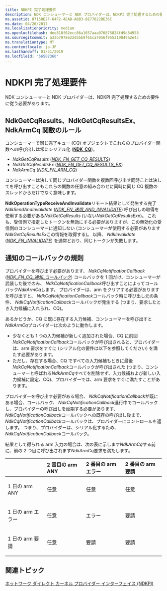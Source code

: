 ```yaml
---
title: NDKPI 完了処理要件
description: NDK コンシューマーと NDK プロバイダーは、NDKPI 完了処理するための要件に従う必要があります。
ms.assetid: 87150E2F-64F2-4EAB-A8B3-8E77622BE36C
ms.date: 04/20/2017
ms.localizationpriority: medium
ms.openlocfilehash: dee818f02ecc86a1657aaa076875824fd9d84958
ms.sourcegitcommit: a33b7978e22d5bb9f65ca7056f955319049a2e4c
ms.translationtype: MT
ms.contentlocale: ja-JP
ms.lasthandoff: 01/31/2019
ms.locfileid: "56582360"
---
```

# <a name="ndkpi-completion-handling-requirements"></a>NDKPI 完了処理要件


NDK コンシューマーと NDK プロバイダーは、NDKPI 完了処理するための要件に従う必要があります。

## <a name="the-rules-for-ndkgetcqresults-ndkgetcqresultsex-and-ndkarmcq-functions"></a>NdkGetCqResults、NdkGetCqResultsEx、NdkArmCq 関数のルール


コンシューマーで同じ完了キュー (CQ) オブジェクトでこれらのプロバイダー関数への呼び出しは常にシリアル化 ([**NDK\_CQ**](https://msdn.microsoft.com/library/windows/hardware/hh439854))。

-   *NdkGetCqResults* ([*NDK\_FN\_GET\_CQ\_RESULTS*](https://msdn.microsoft.com/library/windows/hardware/hh439891))
-   *NdkGetCqResultsEx* ([*NDK\_FN\_GET\_CQ\_RESULTS\_EX*](https://msdn.microsoft.com/library/windows/hardware/dn265506))
-   *NdkArmCq* ([*NDK\_FN\_ARM\_CQ*](https://msdn.microsoft.com/library/windows/hardware/hh439858))

コンシューマーは決して同じプロバイダー関数を複数回呼び出す同時ことは決してを呼び出すこともこれらの関数の任意の組み合わせに同時に同じ CQ 複数のスレッドからだけでなく意味します。

**NdkOperationTypeReceiveAndInvalidate**リモート結果として発生する完了*NdkSendAndInvalidate* ([*NDK\_FN\_送信\_AND\_INVALIDATE*](https://msdn.microsoft.com/library/windows/hardware/dn265507)) 呼び出しの取得を使用する必要がある*NdkGetCqResults* (いない*NdkGetCqResultsEx*n)。 これも、受信側で指定したトークンを無効にする必要がありますが、この無効化の受信側のコンシューマーに通知しない (コンシューマーが使用する必要があります*NdkGetCqResultsEx*この情報を取得する)。 以降、 *NdkInvalidate* ([*NDK\_FN\_INVALIDATE*](https://msdn.microsoft.com/library/windows/hardware/hh439901)) を通常どおり、同じトークンが失敗します。

## <a name="the-rules-for-notification-callbacks"></a>通知のコールバックの規則


プロバイダーを呼び出す必要があります、 *NdkCqNotificationCallback* ([*NDK\_FN\_CQ\_通知\_コールバック*](https://msdn.microsoft.com/library/windows/hardware/hh439870)) コールバックを 1 回だけ、コンシューマーが武装した後でのみ、 *NdkCqNotificationCallback*呼び出すことによってコールバック*NdkArmCq*します。 プロバイダーは、arm をクリアする必要がありますを呼び出すと、 *NdkCqNotificationCallback*コールバック時に呼び出し元の条件、 *NdkCqNotificationCallback*コールバックが発生する (つまり、要求したとき入力候補に入れられ、CQ)。

あるかどうか、CQ に既に存在する入力候補、コンシューマーを呼び出すと*NdkArmCq*プロバイダーは次のように動作します。

-   少なくとも 1 つの入力候補が新しく追加された場合、CQ に前回*NdkCqNotificationCallback*コールバックが呼び出されると、プロバイダーは、arm 要求をすぐに (シリアル化の要件は以下を参照してください) を満たす必要があります。
-   ただし、存在する場合、CQ ですべての入力候補もときに最後*NdkCqNotificationCallback*コールバックが呼び出された (つまり、コンシューマーと呼ばれる*NdkArmCq*すべてを削除せず、入力候補および新しい入力候補に設定、CQ)、プロバイダーでは、arm 要求をすぐに満たすことがあります。

プロバイダーを呼び出す必要がある場合、 *NdkCqNotificationCallback*が既にある場合、コールバック、 *NdkCqNotificationCallback*進行中でコールバックし、プロバイダーの呼び出しを延期する必要があります、*NdkCqNotificationCallback*コールバックへの既存の呼び出し後まで、 *NdkCqNotificationCallback*コールバックは、プロバイダーにコントロールを返します。 つまり、プロバイダーは、シリアル化するため、 *NdkCqNotificationCallback*コールバック。

結果として得られる arm 入力の場合は、次の表に示します*NdkArmCq*する前に、前の 2 つ目に呼び出されます*NdkArmCq*要求を満たします。

<table>
<colgroup>
<col width="25%" />
<col width="25%" />
<col width="25%" />
<col width="25%" />
</colgroup>
<thead>
<tr class="header">
<th align="left"></th>
<th align="left">2 番目の arm ANY</th>
<th align="left">2 番目の arm エラー</th>
<th align="left">2 番目の arm 要請</th>
</tr>
</thead>
<tbody>
<tr class="odd">
<td align="left"><p>1 日の arm ANY</p></td>
<td align="left"><p>任意</p></td>
<td align="left"><p>任意</p></td>
<td align="left"><p>任意</p></td>
</tr>
<tr class="even">
<td align="left"><p>1 日の arm エラー</p></td>
<td align="left"><p>任意</p></td>
<td align="left"><p>エラー</p></td>
<td align="left"><p>要請</p></td>
</tr>
<tr class="odd">
<td align="left"><p>1 日の arm 要請</p></td>
<td align="left"><p>任意</p></td>
<td align="left"><p>要請</p></td>
<td align="left"><p>要請</p></td>
</tr>
</tbody>
</table>

 

## <a name="related-topics"></a>関連トピック


[ネットワーク ダイレクト カーネル プロバイダー インターフェイス (NDKPI)](network-direct-kernel-programming-interface--ndkpi-.md)

 

 






